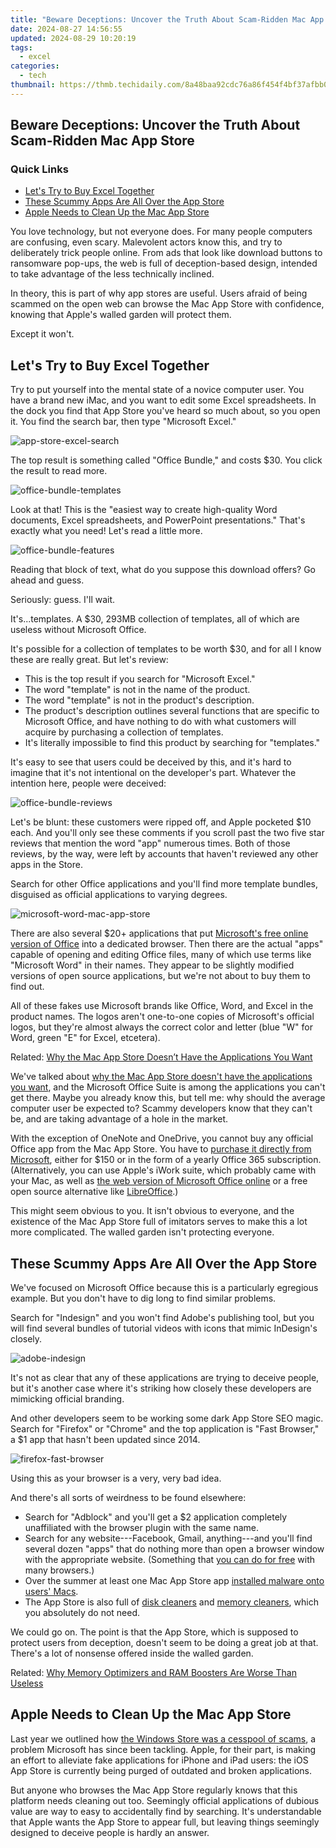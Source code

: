 ```yaml
---
title: "Beware Deceptions: Uncover the Truth About Scam-Ridden Mac App Store"
date: 2024-08-27 14:56:55
updated: 2024-08-29 10:20:19
tags:
  - excel
categories:
  - tech
thumbnail: https://thmb.techidaily.com/8a48baa92cdc76a86f454f4bf37afbb0816527695359221f913b5285fa5c2939.jpg
---
```


## Beware Deceptions: Uncover the Truth About Scam-Ridden Mac App Store

### Quick Links

* [Let's Try to Buy Excel Together](https://screen-video-capture.techidaily.com/new-in-2024-revolutionary-methods-for-ipad-audio-logging/)
* [These Scummy Apps Are All Over the App Store](https://ios-unlock.techidaily.com/in-2024-how-to-unlock-iphone-6-plus-without-swiping-up-6-ways-by-drfone-ios/)
* [Apple Needs to Clean Up the Mac App Store](https://unlock-android.techidaily.com/downloading-samfw-frp-tool-30-for-honor-magic-5-lite-by-drfone-android/)

 You love technology, but not everyone does. For many people computers are confusing, even scary. Malevolent actors know this, and try to deliberately trick people online. From ads that look like download buttons to ransomware pop-ups, the web is full of deception-based design, intended to take advantage of the less technically inclined.

 In theory, this is part of why app stores are useful. Users afraid of being scammed on the open web can browse the Mac App Store with confidence, knowing that Apple's walled garden will protect them.

 Except it won't.

##  Let's Try to Buy Excel Together

 Try to put yourself into the mental state of a novice computer user. You have a brand new iMac, and you want to edit some Excel spreadsheets. In the dock you find that App Store you've heard so much about, so you open it. You find the search bar, then type "Microsoft Excel."

![app-store-excel-search](https://static1.howtogeekimages.com/wordpress/wp-content/uploads/2016/11/app-store-excel-search.png) 

 The top result is something called "Office Bundle," and costs $30\. You click the result to read more.

![office-bundle-templates](https://static1.howtogeekimages.com/wordpress/wp-content/uploads/2016/11/office-bundle-templates.png) 

 Look at that! This is the "easiest way to create high-quality Word documents, Excel spreadsheets, and PowerPoint presentations." That's exactly what you need! Let's read a little more.

![office-bundle-features](https://static1.howtogeekimages.com/wordpress/wp-content/uploads/2016/11/office-bundle-features.png) 

 Reading that block of text, what do you suppose this download offers? Go ahead and guess.

 Seriously: guess. I'll wait.

 It's...templates. A $30, 293MB collection of templates, all of which are useless without Microsoft Office.

 It's possible for a collection of templates to be worth $30, and for all I know these are really great. But let's review:

* This is the top result if you search for "Microsoft Excel."
* The word "template" is not in the name of the product.
* The word "template" is not in the product's description.
* The product's description outlines several functions that are specific to Microsoft Office, and have nothing to do with what customers will acquire by purchasing a collection of templates.
* It's literally impossible to find this product by searching for "templates."

 It's easy to see that users could be deceived by this, and it's hard to imagine that it's not intentional on the developer's part. Whatever the intention here, people were deceived:

![office-bundle-reviews](https://static1.howtogeekimages.com/wordpress/wp-content/uploads/2016/11/office-bundle-reviews.png) 

 Let's be blunt: these customers were ripped off, and Apple pocketed $10 each. And you'll only see these comments if you scroll past the two five star reviews that mention the word "app" numerous times. Both of those reviews, by the way, were left by accounts that haven't reviewed any other apps in the Store.

 Search for other Office applications and you'll find more template bundles, disguised as official applications to varying degrees.

![microsoft-word-mac-app-store](https://static1.howtogeekimages.com/wordpress/wp-content/uploads/2016/11/microsoft-word-mac-app-store.png) 

 There are also several $20+ applications that put [Microsoft's free online version of Office](https://instagram-video-files.techidaily.com/updated-in-2024-immortalize-memories-unleash-save-free-magic/) into a dedicated browser. Then there are the actual "apps" capable of opening and editing Office files, many of which use terms like "Microsoft Word" in their names. They appear to be slightly modified versions of open source applications, but we're not about to buy them to find out.

 All of these fakes use Microsoft brands like Office, Word, and Excel in the product names. The logos aren't one-to-one copies of Microsoft's official logos, but they're almost always the correct color and letter (blue "W" for Word, green "E" for Excel, etcetera).

Related: [Why the Mac App Store Doesn’t Have the Applications You Want](https://ai-editing-video.techidaily.com/new-how-to-make-a-tiktok-loop-video/) 

 We've talked about [why the Mac App Store doesn't have the applications you want](https://ai-editing-video.techidaily.com/new-how-to-make-a-tiktok-loop-video/), and the Microsoft Office Suite is among the applications you can't get there. Maybe you already know this, but tell me: why should the average computer user be expected to? Scammy developers know that they can't be, and are taking advantage of a hole in the market.

 With the exception of OneNote and OneDrive, you cannot buy any official Office app from the Mac App Store. You have to [purchase it directly from Microsoft](https://www.microsoftstore.com/store/msusa/en%5FUS/cat/Office-for-Mac/categoryID.69404500), either for $150 or in the form of a yearly Office 365 subscription. (Alternatively, you can use Apple's iWork suite, which probably came with your Mac, as well as [the web version of Microsoft Office online](https://instagram-video-files.techidaily.com/updated-in-2024-immortalize-memories-unleash-save-free-magic/) or a free open source alternative like [LibreOffice](https://www.libreoffice.org/).)

 This might seem obvious to you. It isn't obvious to everyone, and the existence of the Mac App Store full of imitators serves to make this a lot more complicated. The walled garden isn't protecting everyone.

##  These Scummy Apps Are All Over the App Store

 We've focused on Microsoft Office because this is a particularly egregious example. But you don't have to dig long to find similar problems.

 Search for "Indesign" and you won't find Adobe's publishing tool, but you will find several bundles of tutorial videos with icons that mimic InDesign's closely.

![adobe-indesign](https://static1.howtogeekimages.com/wordpress/wp-content/uploads/2016/11/adobe-indesign.png) 

 It's not as clear that any of these applications are trying to deceive people, but it's another case where it's striking how closely these developers are mimicking official branding.

 And other developers seem to be working some dark App Store SEO magic. Search for "Firefox" or "Chrome" and the top application is "Fast Browser," a $1 app that hasn't been updated since 2014.

![firefox-fast-browser](https://static1.howtogeekimages.com/wordpress/wp-content/uploads/2016/11/firefox-fast-browser-1.png) 

 Using this as your browser is a very, very bad idea.

 And there's all sorts of weirdness to be found elsewhere:

* Search for "Adblock" and you'll get a $2 application completely unaffiliated with the browser plugin with the same name.
* Search for any website---Facebook, Gmail, anything---and you'll find several dozen "apps" that do nothing more than open a browser window with the appropriate website. (Something that [you can do for free](https://sound-issues.techidaily.com/fixing-audio-issues-how-to-restore-sounds-in-google-chrome/) with many browsers.)
* Over the summer at least one Mac App Store app [installed malware onto users' Macs](http://fortune.com/2016/07/06/mac-malware-backdoor-app/).
* The App Store is also full of [disk cleaners](https://smart-video-creator.techidaily.com/updated-top-5-best-free-wmv-video-editors/) and [memory cleaners](https://easy-unlock-android.techidaily.com/how-to-fix-oem-unlock-missing-on-realme-by-drfone-android/), which you absolutely do not need.

 We could go on. The point is that the App Store, which is supposed to protect users from deception, doesn't seem to be doing a great job at that. There's a lot of nonsense offered inside the walled garden.

Related: [Why Memory Optimizers and RAM Boosters Are Worse Than Useless](https://win11.techidaily.com/steps-to-fix-windows-control-panel-writable-error/) 

##  Apple Needs to Clean Up the Mac App Store

 Last year we outlined how [the Windows Store was a cesspool of scams](https://facebook-video-files.techidaily.com/updated-2024-approved-instagram-a-comprehensive-guide-to-video-posting/), a problem Microsoft has since been tackling. Apple, for their part, is making an effort to alleviate fake applications for iPhone and iPad users: the iOS App Store is currently being purged of outdated and broken applications.

 But anyone who browses the Mac App Store regularly knows that this platform needs cleaning out too. Seemingly official applications of dubious value are way to easy to accidentally find by searching. It's understandable that Apple wants the App Store to appear full, but leaving things seemingly designed to deceive people is hardly an answer.

<ins class="adsbygoogle"
     style="display:block"
     data-ad-format="autorelaxed"
     data-ad-client="ca-pub-7571918770474297"
     data-ad-slot="1223367746"></ins>



<ins class="adsbygoogle"
     style="display:block"
     data-ad-client="ca-pub-7571918770474297"
     data-ad-slot="8358498916"
     data-ad-format="auto"
     data-full-width-responsive="true"></ins>
